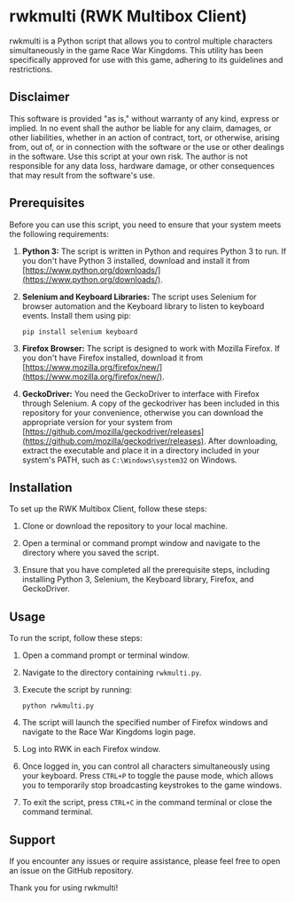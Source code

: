 # rwkmulti (RWK Multibox Client)

rwkmulti is a Python script that allows you to control multiple characters simultaneously in the game Race War Kingdoms. This utility has been specifically approved for use with this game, adhering to its guidelines and restrictions.

## Disclaimer

This software is provided "as is," without warranty of any kind, express or implied. In no event shall the author be liable for any claim, damages, or other liabilities, whether in an action of contract, tort, or otherwise, arising from, out of, or in connection with the software or the use or other dealings in the software. Use this script at your own risk. The author is not responsible for any data loss, hardware damage, or other consequences that may result from the software's use.

## Prerequisites

Before you can use this script, you need to ensure that your system meets the following requirements:

1. **Python 3:** The script is written in Python and requires Python 3 to run. If you don't have Python 3 installed, download and install it from [https://www.python.org/downloads/](https://www.python.org/downloads/).

2. **Selenium and Keyboard Libraries:** The script uses Selenium for browser automation and the Keyboard library to listen to keyboard events. Install them using pip:

   ```
   pip install selenium keyboard
   ```

3. **Firefox Browser:** The script is designed to work with Mozilla Firefox. If you don't have Firefox installed, download it from [https://www.mozilla.org/firefox/new/](https://www.mozilla.org/firefox/new/).

4. **GeckoDriver:** You need the GeckoDriver to interface with Firefox through Selenium.
A copy of the geckodriver has been included in this repository for your convenience, otherwise you can download the appropriate version for your system from [https://github.com/mozilla/geckodriver/releases](https://github.com/mozilla/geckodriver/releases). After downloading, extract the executable and place it in a directory included in your system's PATH, such as `C:\Windows\system32` on Windows.

## Installation

To set up the RWK Multibox Client, follow these steps:

1. Clone or download the repository to your local machine.

2. Open a terminal or command prompt window and navigate to the directory where you saved the script.

3. Ensure that you have completed all the prerequisite steps, including installing Python 3, Selenium, the Keyboard library, Firefox, and GeckoDriver.

## Usage

To run the script, follow these steps:

1. Open a command prompt or terminal window.

2. Navigate to the directory containing `rwkmulti.py`.

3. Execute the script by running:

   ```
   python rwkmulti.py
   ```

4. The script will launch the specified number of Firefox windows and navigate to the Race War Kingdoms login page.

5. Log into RWK in each Firefox window.

6. Once logged in, you can control all characters simultaneously using your keyboard. Press `CTRL+P` to toggle the pause mode, which allows you to temporarily stop broadcasting keystrokes to the game windows.

7. To exit the script, press `CTRL+C` in the command terminal or close the command terminal.

## Support

If you encounter any issues or require assistance, please feel free to open an issue on the GitHub repository.

Thank you for using rwkmulti!
